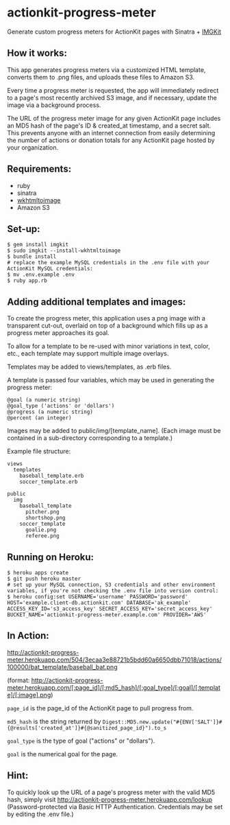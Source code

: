actionkit-progress-meter
========================

Generate custom progress meters for ActionKit pages with Sinatra + [IMGKit](https://github.com/csquared/IMGKit)

How it works:
---------------

This app generates progress meters via a customized HTML template, converts them to .png files, and uploads these files to Amazon S3.

Every time a progress meter is requested, the app will immediately redirect to a page's most recently archived S3 image, and if necessary, update the image via a background process.

The URL of the progress meter image for any given ActionKit page includes an MD5 hash of the page's ID & created_at timestamp, and a secret salt. This prevents anyone with an internet connection from easily determining the number of actions or donation totals for any ActionKit page hosted by your organization.

Requirements:
---------------

- ruby
- sinatra
- [wkhtmltoimage](https://code.google.com/p/wkhtmltopdf/downloads/detail?name=wkhtmltoimage-0.11.0_rc1-static-amd64.tar.bz2&can=2&q=)
- Amazon S3

Set-up:
---------------

    $ gem install imgkit
    $ sudo imgkit --install-wkhtmltoimage
    $ bundle install
    # replace the example MySQL credentials in the .env file with your ActionKit MySQL credentials:
    $ mv .env.example .env
    $ ruby app.rb

Adding additional templates and images:
---------------

To create the progress meter, this application uses a png image with a transparent cut-out, overlaid on top of a background which fills up as a progress meter approaches its goal.

To allow for a template to be re-used with minor variations in text, color, etc., each template may support multiple image overlays.

Templates may be added to views/templates, as .erb files.

A template is passed four variables, which may be used in generating the progress meter:

    @goal (a numeric string)
    @goal_type ('actions' or 'dollars')
    @progress (a numeric string)
    @percent (an integer)

Images may be added to public/img/[template_name]. (Each image must be contained in a sub-directory corresponding to a template.)

Example file structure:

    views
      templates
        baseball_template.erb
        soccer_template.erb
    
    public
      img
        baseball_template
          pitcher.png
          shortshop.png
        soccer_template
          goalie.png
          referee.png


Running on Heroku:
---------------

    $ heroku apps create
    $ git push heroku master
    # set up your MySQL connection, S3 credentials and other environment variables, if you're not checking the .env file into version control:
    $ heroku config:set USERNAME='username' PASSWORD='password' HOST='example.client-db.actionkit.com' DATABASE='ak_example' ACCESS_KEY_ID='s3_access_key' SECRET_ACCESS_KEY='secret_access_key' BUCKET_NAME='actionkit-progress-meter.example.com' PROVIDER='AWS'

In Action:
---------------

http://actionkit-progress-meter.herokuapp.com/504/3ecaa3e88721b5bdd60a6650dbb71018/actions/100000/bat_template/baseball_bat.png

(format: http://actionkit-progress-meter.herokuapp.com/[:page_id]/[:md5_hash]/[:goal_type]/[:goal]/[:template]/[:image].png)

`page_id` is the page_id of the ActionKit page to pull progress from.

`md5_hash` is the string returned by `Digest::MD5.new.update("#{ENV['SALT']}#{@results['created_at']}#{@sanitized_page_id}").to_s`

`goal_type` is the type of goal ("actions" or "dollars").

`goal` is the numerical goal for the page.

Hint:
---------------

To quickly look up the URL of a page's progress meter with the valid MD5 hash, simply visit http://actionkit-progress-meter.herokuapp.com/lookup (Password-protected via Basic HTTP Authentication. Credentials may be set by editing the .env file.)
